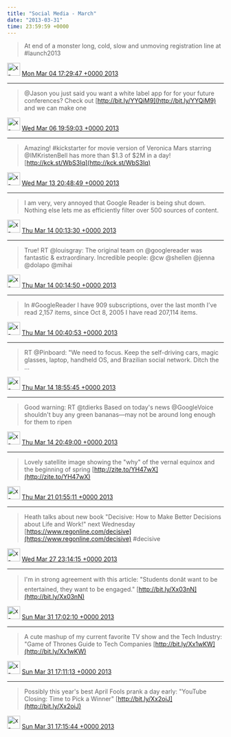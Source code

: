```yaml
---    
title: "Social Media - March"
date: "2013-03-31"
time: 23:59:59 +0000
---
```


> At end of a monster long, cold, slow and unmoving registration line at #launch2013

<img src="{{ site.url }}{{ site.baseurl }}/assets/images/media/tweet.ico" alt="x-icon" width="30" /> [Mon Mar 04 17:29:47 +0000 2013](https://twitter.com/ChristopherA/status/308630364522418177)

----

> @Jason you just said you want a white label app for for your future conferences? Check out [http://bit.ly/YYQiM9](http://bit.ly/YYQiM9) and we can make one

<img src="{{ site.url }}{{ site.baseurl }}/assets/images/media/tweet.ico" alt="x-icon" width="30" /> [Wed Mar 06 19:59:03 +0000 2013](https://twitter.com/ChristopherA/status/309392705652404224)

----

> Amazing! #kickstarter for movie version of Veronica Mars starring @IMKristenBell has more than $1.3 of $2M in a day! [http://kck.st/WbS3Iq](http://kck.st/WbS3Iq)

<img src="{{ site.url }}{{ site.baseurl }}/assets/images/media/tweet.ico" alt="x-icon" width="30" /> [Wed Mar 13 20:48:49 +0000 2013](https://twitter.com/ChristopherA/status/311941942307078144)

----

> I am very, very annoyed that Google Reader is being shut down. Nothing else lets me as efficiently filter over 500 sources of content.

<img src="{{ site.url }}{{ site.baseurl }}/assets/images/media/tweet.ico" alt="x-icon" width="30" /> [Thu Mar 14 00:13:30 +0000 2013](https://twitter.com/ChristopherA/status/311993452596445185)

----

> True! RT @louisgray: The original team on @googlereader was fantastic &amp; extraordinary. Incredible people: @cw @shellen @jenna @dolapo @mihai

<img src="{{ site.url }}{{ site.baseurl }}/assets/images/media/tweet.ico" alt="x-icon" width="30" /> [Thu Mar 14 00:14:50 +0000 2013](https://twitter.com/ChristopherA/status/311993787624853504)

----

> In #GoogleReader I have 909 subscriptions, over the last month I’ve read 2,157 items, since Oct 8, 2005 I have read 207,114 items.

<img src="{{ site.url }}{{ site.baseurl }}/assets/images/media/tweet.ico" alt="x-icon" width="30" /> [Thu Mar 14 00:40:53 +0000 2013](https://twitter.com/ChristopherA/status/312000345456910337)

----

> RT @Pinboard: "We need to focus. Keep the self-driving cars, magic glasses, laptop, handheld OS, and Brazilian social network. Ditch the ...

<img src="{{ site.url }}{{ site.baseurl }}/assets/images/media/tweet.ico" alt="x-icon" width="30" /> [Thu Mar 14 18:55:45 +0000 2013](https://twitter.com/ChristopherA/status/312275877713027072)

----



> Good warning: RT @tdierks Based on today's news @GoogleVoice shouldn't buy any green bananas—may not be around long enough for them to ripen

<img src="{{ site.url }}{{ site.baseurl }}/assets/images/media/tweet.ico" alt="x-icon" width="30" /> [Thu Mar 14 20:49:00 +0000 2013](https://twitter.com/ChristopherA/status/312304379124400129)

----

> Lovely satellite image showing the "why" of the vernal equinox and the beginning of spring [http://zite.to/YH47wX](http://zite.to/YH47wX)

<img src="{{ site.url }}{{ site.baseurl }}/assets/images/media/tweet.ico" alt="x-icon" width="30" /> [Thu Mar 21 01:55:11 +0000 2013](https://twitter.com/ChristopherA/status/314555759436365827)

----

> Heath talks about new book "Decisive: How to Make Better Decisions about Life and Work!" next Wednesday [https://www.regonline.com/decisive](https://www.regonline.com/decisive) #decisive

<img src="{{ site.url }}{{ site.baseurl }}/assets/images/media/tweet.ico" alt="x-icon" width="30" /> [Wed Mar 27 23:14:15 +0000 2013](https://twitter.com/ChristopherA/status/317051974107402240)

----

> I'm in strong agreement with this article: "Students donât want to be entertained, they want to be engaged." [http://bit.ly/Xx03nN](http://bit.ly/Xx03nN)

<img src="{{ site.url }}{{ site.baseurl }}/assets/images/media/tweet.ico" alt="x-icon" width="30" /> [Sun Mar 31 17:02:10 +0000 2013](https://twitter.com/ChristopherA/status/318407886780915715)

----

> A cute mashup of my current favorite TV show and the Tech Industry: "Game of Thrones Guide to Tech Companies [http://bit.ly/Xx1wKW](http://bit.ly/Xx1wKW)

<img src="{{ site.url }}{{ site.baseurl }}/assets/images/media/tweet.ico" alt="x-icon" width="30" /> [Sun Mar 31 17:11:13 +0000 2013](https://twitter.com/ChristopherA/status/318410161855287296)

----

> Possibly this year's best April Fools prank a day early: "YouTube Closing: Time to Pick a Winner" [http://bit.ly/Xx2oiJ](http://bit.ly/Xx2oiJ)

<img src="{{ site.url }}{{ site.baseurl }}/assets/images/media/tweet.ico" alt="x-icon" width="30" /> [Sun Mar 31 17:15:44 +0000 2013](https://twitter.com/ChristopherA/status/318411301674184704)